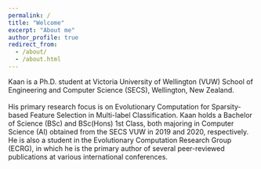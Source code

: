 ```yaml
---
permalink: /
title: "Welcome"
excerpt: "About me"
author_profile: true
redirect_from: 
  - /about/
  - /about.html
---
```

Kaan is a Ph.D. student at Victoria University of Wellington (VUW) School of Engineering and Computer Science (SECS), Wellington, New Zealand.\
\
His primary research focus is on Evolutionary Computation for Sparsity-based Feature Selection in Multi-label Classification. Kaan holds a Bachelor of Science (BSc) and BSc(Hons) 1st Class, both majoring in Computer Science (AI) obtained from the SECS VUW in 2019 and 2020, respectively. He is also a student in the Evolutionary Computation Research Group (ECRG), in which he is the primary author of several peer-reviewed publications at various international conferences.